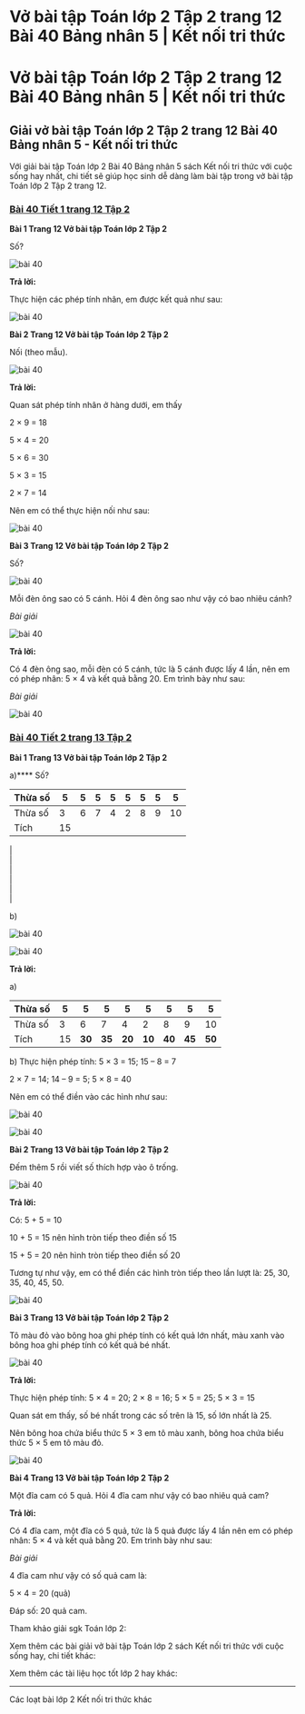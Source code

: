 # Vở bài tập Toán lớp 2 Tập 2 trang 12 Bài 40 Bảng nhân 5 | Kết nối tri thức

# Vở bài tập Toán lớp 2 Tập 2 trang 12 Bài 40 Bảng nhân 5 | Kết nối tri thức

## Giải vở bài tập Toán lớp 2 Tập 2 trang 12 Bài 40 Bảng nhân 5 - Kết nối tri thức

Với giải bài tập Toán lớp 2 Bài 40 Bảng nhân 5 sách Kết nối tri thức với cuộc sống hay nhất, chi tiết sẽ giúp học sinh dễ dàng làm bài tập trong vở bài tập Toán lớp 2 Tập 2 trang 12.

### [**Bài 40 Tiết 1 trang 12 Tập 2**](https://vietjack.com/vbt-toan-2-kn/bai-40-tiet-1-trang-12-tap-2.jsp)

**Bài 1 Trang 12 Vở bài tập Toán lớp 2 Tập 2**

Số?

  
![bài 40](https://vietjack.com/vbt-toan-2-kn/images/bai-40-bang-nhan-5-38481.png)

**Trả lời:**

Thực hiện các phép tính nhân, em được kết quả như sau:

![bài 40](https://vietjack.com/vbt-toan-2-kn/images/bai-40-bang-nhan-5-38482.png)

**Bài 2 Trang 12 Vở bài tập Toán lớp 2 Tập 2**

Nối (theo mẫu).

![bài 40](https://vietjack.com/vbt-toan-2-kn/images/bai-40-bang-nhan-5-38479.png)

**Trả lời:**

Quan sát phép tính nhân ở hàng dưới, em thấy

2 × 9 = 18

5 × 4 = 20

5 × 6 = 30

5 × 3 = 15

2 × 7 = 14 

Nên em có thể thực hiện nối như sau:

![bài 40](https://vietjack.com/vbt-toan-2-kn/images/bai-40-bang-nhan-5-38475.png)

**Bài 3 Trang 12 Vở bài tập Toán lớp 2 Tập 2**

Số?

![bài 40](https://vietjack.com/vbt-toan-2-kn/images/bai-40-bang-nhan-5-38484.png)

Mỗi đèn ông sao có 5 cánh. Hỏi 4 đèn ông sao như vậy có bao nhiêu cánh?

_Bài giải_

![bài 40](https://vietjack.com/vbt-toan-2-kn/images/bai-40-bang-nhan-5-38486.png)

**Trả lời:**

Có 4 đèn ông sao, mỗi đèn có 5 cánh, tức là 5 cánh được lấy 4 lần, nên em có phép nhân: 5 × 4 và kết quả bằng 20. Em trình bày như sau: 

_Bài giải_

![bài 40](https://vietjack.com/vbt-toan-2-kn/images/bai-40-bang-nhan-5-38489.png)

### [**Bài 40 Tiết 2 trang 13 Tập 2**](https://vietjack.com/vbt-toan-2-kn/bai-40-tiet-2-trang-13-tap-2.jsp)

**Bài 1 Trang 13 Vở bài tập Toán lớp 2 Tập 2**

a)**** Số? 

Thừa số | 5 | 5 | 5 | 5 | 5 | 5 | 5 | 5  
---|---|---|---|---|---|---|---|---  
Thừa số | 3 | 6 | 7 | 4 | 2 | 8 | 9 | 10  
Tích | 15 |   
|   
|   
|   
|   
|   
|   
  
  
b) 

![bài 40](https://vietjack.com/vbt-toan-2-kn/images/bai-40-bang-nhan-5-38469.png)

![bài 40](https://vietjack.com/vbt-toan-2-kn/images/bai-40-bang-nhan-5-38470.png)

**Trả lời:**

a) 

Thừa số | 5 | 5 | 5 | 5 | 5 | 5 | 5 | 5  
---|---|---|---|---|---|---|---|---  
Thừa số | 3 | 6 | 7 | 4 | 2 | 8 | 9 | 10  
Tích | 15 | **30** | **35** | **20** | **10** | **40** | **45** | **50**  
  
b) Thực hiện phép tính: 5 × 3 = 15; 15 – 8 = 7

2 × 7 = 14; 14 – 9 = 5; 5 × 8 = 40

Nên em có thể điền vào các hình như sau:

![bài 40](https://vietjack.com/vbt-toan-2-kn/images/bai-40-bang-nhan-5-38472.png)

![bài 40](https://vietjack.com/vbt-toan-2-kn/images/bai-40-bang-nhan-5-38471.png)

**Bài 2 Trang 13 Vở bài tập Toán lớp 2 Tập 2**

Đếm thêm 5 rồi viết số thích hợp vào ô trống.

![bài 40](https://vietjack.com/vbt-toan-2-kn/images/bai-40-bang-nhan-5-38478.png)

**Trả lời:**

Có: 5 + 5 = 10 

10 + 5 = 15 nên hình tròn tiếp theo điền số 15

15 + 5 = 20 nên hình tròn tiếp theo điền số 20

Tương tự như vậy, em có thể điền các hình tròn tiếp theo lần lượt là: 25, 30, 35, 40, 45, 50.

![bài 40](https://vietjack.com/vbt-toan-2-kn/images/bai-40-bang-nhan-5-38474.png)

**Bài 3 Trang 13 Vở bài tập Toán lớp 2 Tập 2**

Tô màu đỏ vào bông hoa ghi phép tính có kết quả lớn nhất, màu xanh vào bông hoa ghi phép tính có kết quả bé nhất.

![bài 40](https://vietjack.com/vbt-toan-2-kn/images/bai-40-bang-nhan-5-38476.png)

**Trả lời:**

Thực hiện phép tính: 5 × 4 = 20; 2 × 8 = 16; 5 × 5 = 25; 5 × 3 = 15

Quan sát em thấy, số bé nhất trong các số trên là 15, số lớn nhất là 25.

Nên bông hoa chứa biểu thức 5 × 3 em tô màu xanh, bông hoa chứa biểu thức 5 × 5 em tô màu đỏ.

![bài 40](https://vietjack.com/vbt-toan-2-kn/images/bai-40-bang-nhan-5-38473.png)

**Bài 4 Trang 13 Vở bài tập Toán lớp 2 Tập 2**

Một đĩa cam có 5 quả. Hỏi 4 đĩa cam như vậy có bao nhiêu quả cam?

**Trả lời:**

Có 4 đĩa cam, một đĩa có 5 quả, tức là 5 quả được lấy 4 lần nên em có phép nhân: 5 × 4 và kết quả bằng 20. Em trình bày như sau:

  


_Bài giải_

4 đĩa cam như vậy có số quả cam là:

5 × 4 = 20 (quả)

Đáp số: 20 quả cam.

Tham khảo giải sgk Toán lớp 2:

Xem thêm các bài giải vở bài tập Toán lớp 2 sách Kết nối tri thức với cuộc sống hay, chi tiết khác:

Xem thêm các tài liệu học tốt lớp 2 hay khác:

* * *

Các loạt bài lớp 2 Kết nối tri thức khác
